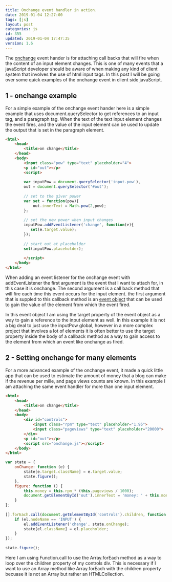 ```yaml
---
title: Onchange event handler in action.
date: 2019-01-04 12:27:00
tags: [js]
layout: post
categories: js
id: 355
updated: 2019-01-04 17:47:35
version: 1.6
---
```


The [onchange](https://developer.mozilla.org/en-US/docs/Web/API/GlobalEventHandlers/onchange) event hander is for attaching call backs that will fire when the content of an input element changes. This is one of many events that a javaScript developer should be aware of when making any kind of client system that involves the use of html input tags. In this post I will be going over some quick examples of the onchange event in client side javaScript.

<!-- more -->

## 1 - onchange example

For a simple example of the onchange event hander here is a simple example that uses document.querySelector to get references to an input tag, and a paragraph tag. When the text of the text input element changes the event fires, and the value of the input element can be used to update the output that is set in the paragraph element.

```html
<html>
    <head>
        <title>on change</title>
    </head>
    <body>
        <input class="pow" type="text" placeholder="4">
        <p id="out"></p>
        <script>
 
        var inputPow = document.querySelector('input.pow'),
        out = document.querySelector('#out');
 
        // set to the giver power
        var set = function(pow){
            out.innerText = Math.pow(2,pow);
        };
 
        // set the new power when input changes
        inputPow.addEventListener('change', function(e){
           set(e.target.value);
        });
 
        // start out at placeholder
        set(inputPow.placeholder);
 
        </script>
    </body>
</html>
```

When adding an event listener for the onchange event with addEventListener the first argument is the event that I want to attach for, in this case it is onchange. The second argument is a call back method that will fire each time this event occurs for the input element. the first argument that is suppled to this callback method is an [event object](https://developer.mozilla.org/en-US/docs/Web/API/Event) that can be used to gain the value of the element from which the event fired. 

In this event object I am using the target property of the event object as a way to gain a reference to the input element as well. In this example it is not a big deal to just use the inputPow global, however in a more complex project that involves a lot of elements it is often better to use the target property inside the body of a callback method as a way to gain access to the element from which an event like onchange as fired.

## 2 - Setting onchange for many elements

For a more advanced example of the onchange event, it made a quick little app that can be used to estimate the amount of money that a blog can make if the revenue per mille, and page views counts are known. In this example I am attaching the same event handler for more than one input element.

```html
<html>
    <head>
        <title>on change</title>
    </head>
    <body>
        <div id="controls">
            <input class="rpm" type="text" placeholder="1.95">
            <input class="pageviews" type="text" placeholder="20000">
        </div>
        <p id="out"></p>
        <script src="onchange.js"></script>
    </body>
</html>
```

```js
var state = {
    onChange: function (e) {
        state[e.target.className] = e.target.value;
        state.figure();
    },
    figure: function () {
        this.money = this.rpm * (this.pageviews / 1000);
        document.getElementById('out').innerText = 'money: ' + this.money;
    }
};
 
[].forEach.call(document.getElementById('controls').children, function (el) {
    if (el.nodeName == 'INPUT') {
        el.addEventListener('change', state.onChange);
        state[el.className] = el.placeholder;
    }
});
 
state.figure();
```

Here I am using Function.call to use the Array.forEach method as a way to loop over the children property of my controls div. This is necessary if I want to use an Array method like Array.forEach with the children property becuase it is not an Array but rather an HTMLCollection.
